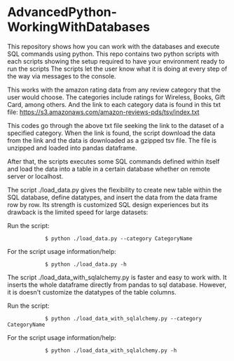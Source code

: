 # AdvancedPython-WorkingWithDatabases
This repository shows how you can work with the databases and execute SQL commands using python.
This repo contains two python scripts with each scripts showing the setup required to have your environment ready to run the scripts
The scripts let the user know what it is doing at every step of the way via messages to the console.

This works with the amazon rating data from any review category that the user would choose. The categories include ratings for Wireless, Books, Gift Card, among others. And the link to each category data is found in this txt file:
https://s3.amazonaws.com/amazon-reviews-pds/tsv/index.txt

This codes go through the above txt file seeking the link to the dataset of a specified category. When the link is found, the script download the data from the link and the data is downloaded as a gzipped tsv file. The file is unzipped and loaded into pandas dataframe. 

After that, the scripts executes some SQL commands defined within itself and load the data into a table in a certain database whether on remote server or localhost.

The script ./load_data.py gives the flexibility to create new table within the SQL database, define datatypes, and insert the data from the data frame row by row. Its strength is customized SQL design experiences but its drawback is the limited speed for large datasets:

Run the script:

                $ python ./load_data.py --category CategoryName 

For the script usage information/help:

                $ python ./load_data.py -h
                
The script ./load_data_with_sqlalchemy.py is faster and easy to work with. It inserts the whole dataframe directly from pandas to sql database. However, it is doesn't customize the datatypes of the table columns.

Run the script:

                $ python ./load_data_with_sqlalchemy.py --category CategoryName 

For the script usage information/help:

                $ python ./load_data_with_sqlalchemy.py -h
